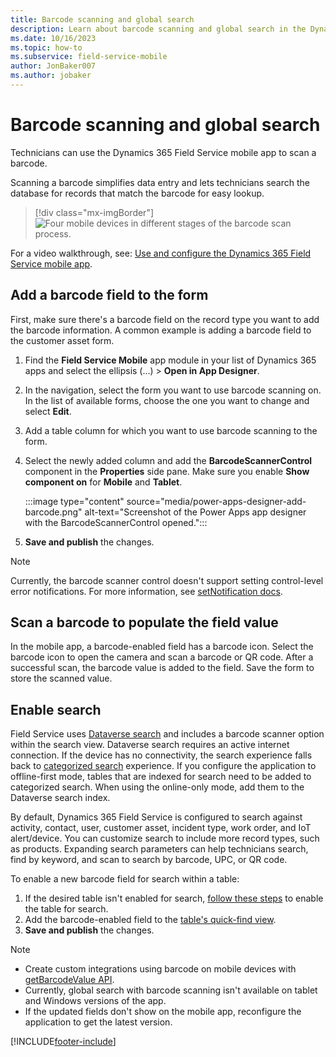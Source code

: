 ```yaml
---
title: Barcode scanning and global search
description: Learn about barcode scanning and global search in the Dynamics 365 Field Service mobile app.
ms.date: 10/16/2023
ms.topic: how-to
ms.subservice: field-service-mobile
author: JonBaker007
ms.author: jobaker
---
```


# Barcode scanning and global search

Technicians can use the Dynamics 365 Field Service mobile app to scan a barcode.

Scanning a barcode simplifies data entry and lets technicians search the database for records that match the barcode for easy lookup.

> [!div class="mx-imgBorder"]
> ![Four mobile devices in different stages of the barcode scan process.](./media/mobile-scan-barcode-new.png)

For a video walkthrough, see: [Use and configure the Dynamics 365 Field Service mobile app](https://youtu.be/tcDt_vJ5csI?t=479).

## Add a barcode field to the form

First, make sure there's a barcode field on the record type you want to add the barcode information. A common example is adding a barcode field to the customer asset form.

1. Find the **Field Service Mobile** app module in your list of Dynamics 365 apps and select the ellipsis (&hellip;) > **Open in App Designer**.

1. In the navigation, select the form you want to use barcode scanning on. In the list of available forms, choose the one you want to change and select **Edit**.

1. Add a table column for which you want to use barcode scanning to the form.

1. Select the newly added column and add the **BarcodeScannerControl** component in the **Properties** side pane. Make sure you enable **Show component on** for **Mobile** and **Tablet**.

   :::image type="content" source="media/power-apps-designer-add-barcode.png" alt-text="Screenshot of the Power Apps app designer with the BarcodeScannerControl opened.":::

1. **Save and publish** the changes.

> [!NOTE]
> Currently, the barcode scanner control doesn't support setting control-level error notifications. For more information, see [setNotification docs](/power-apps/developer/model-driven-apps/clientapi/reference/controls/setnotification).

## Scan a barcode to populate the field value

In the mobile app, a barcode-enabled field has a barcode icon. Select the barcode icon to open the camera and scan a barcode or QR code. After a successful scan, the barcode value is added to the field. Save the form to store the scanned value.

## Enable search

Field Service uses [Dataverse search](/powerapps/mobile/relevance-search-mobile) and includes a barcode scanner option within the search view. Dataverse search requires an active internet connection. If the device has no connectivity, the search experience falls back to [categorized search](/powerapps/user/quick-find) experience. If you configure the application to offline-first mode, tables that are indexed for search need to be added to categorized search. When using the online-only mode, add them to the Dataverse search index.

By default, Dynamics 365 Field Service is configured to search against activity, contact, user, customer asset, incident type, work order, and IoT alert/device. You can customize search to include more record types, such as products. Expanding search parameters can help technicians search, find by keyword, and scan to search by barcode, UPC, or QR code.

To enable a new barcode field for search within a table:

1. If the desired table isn't enabled for search, [follow these steps](/power-platform/admin/configure-relevance-search-organization#select-tables-for-dataverse-search) to enable the table for search. 
2. Add the barcode-enabled field to the [table's quick-find view](/power-platform/admin/configure-relevance-search-organization#select-searchable-fields-and-filters-for-each-table).
3. **Save and publish** the changes.

> [!NOTE]
>
> - Create custom integrations using barcode on mobile devices with [getBarcodeValue API](/power-apps/developer/model-driven-apps/clientapi/reference/xrm-device/getbarcodevalue).
> - Currently, global search with barcode scanning isn't available on tablet and Windows versions of the app.
> - If the updated fields don't show on the mobile app, reconfigure the application to get the latest version.

[!INCLUDE[footer-include](../includes/footer-banner.md)]
